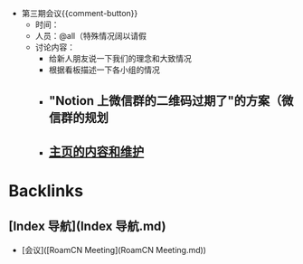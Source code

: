 - 第三期会议{{comment-button}}
    - 时间：
    - 人员：@all（特殊情况阔以请假
    - 讨论内容：
        - 给新人朋友说一下我们的理念和大致情况
        - 根据看板描述一下各小组的情况
        - "Notion 上微信群的二维码过期了"的方案（微信群的规划
            - 
        - [主页的内容和维护](((0sMZhTFEp)))
            - 

# Backlinks
## [Index 导航](Index 导航.md)
- [会议]([RoamCN Meeting](RoamCN Meeting.md))

